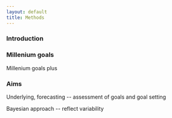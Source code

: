 ```yaml
---
layout: default
title: Methods
---
```


### Introduction

### Millenium goals

Millenium goals plus 

### Aims

Underlying, forecasting -- assessment of goals and goal setting

Bayesian approach -- reflect variability
